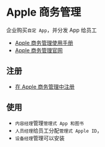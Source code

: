 # Apple 商务管理

企业购买`自定 App`，并分发 App 给员工

* [Apple 商务管理使用手册](https://support.apple.com/zh-cn/guide/apple-business-manager/welcome/web)
* [Apple 商务管理官网](https://business.apple.com/)  

## 注册

* [在 Apple 商务管理中注册](https://support.apple.com/zh-cn/guide/apple-business-manager/apd402206497/web)

## 使用

* `内容经理`管理`管理式 App 和图书`
* `人员经理`给员工分配`管理式 Apple ID`，
* `设备经理`管理可以安装
